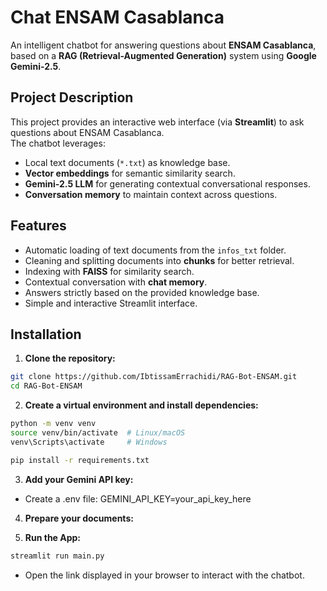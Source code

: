 # Chat ENSAM Casablanca

An intelligent chatbot for answering questions about **ENSAM Casablanca**, based on a **RAG (Retrieval-Augmented Generation)** system using **Google Gemini-2.5**.


## Project Description

This project provides an interactive web interface (via **Streamlit**) to ask questions about ENSAM Casablanca.  
The chatbot leverages:

- Local text documents (`*.txt`) as knowledge base.
- **Vector embeddings** for semantic similarity search.
- **Gemini-2.5 LLM** for generating contextual conversational responses.
- **Conversation memory** to maintain context across questions.



## Features

- Automatic loading of text documents from the `infos_txt` folder.
- Cleaning and splitting documents into **chunks** for better retrieval.
- Indexing with **FAISS** for similarity search.
- Contextual conversation with **chat memory**.
- Answers strictly based on the provided knowledge base.
- Simple and interactive Streamlit interface.



## Installation

1. **Clone the repository:**
```bash
git clone https://github.com/IbtissamErrachidi/RAG-Bot-ENSAM.git
cd RAG-Bot-ENSAM
``` 

2. **Create a virtual environment and install dependencies:**

```bash
python -m venv venv
source venv/bin/activate  # Linux/macOS
venv\Scripts\activate     # Windows

pip install -r requirements.txt
``` 


3. **Add your Gemini API key:**

- Create a .env file:
GEMINI_API_KEY=your_api_key_here


4. **Prepare your documents:**
   


5. **Run the App:**
   
```bash
streamlit run main.py
``` 
- Open the link displayed in your browser to interact with the chatbot.
